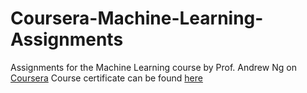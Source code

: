 # Coursera-Machine-Learning-Assignments
Assignments for the Machine Learning course by Prof. Andrew Ng on [Coursera](coursera.com)
Course certificate can be found [here](https://www.coursera.org/account/accomplishments/verify/ES2H77HTYAUY)
